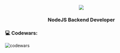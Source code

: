 <h2 align="center">
    <img src="https://readme-typing-svg.herokuapp.com/?size=35&center=true&vCenter=true&width=500&height=70&duration=4000&lines=Hello,+my+name+is+Mark!" />
</h2>

<h3 align="center" font=Righteous>
NodeJS Backend Developer
</h3>

### 💻 Codewars:

![codewars](https://www.codewars.com/users/roki4/badges/large)

<!--
**roki4/roki4** is a ✨ _special_ ✨ repository because its `README.md` (this file) appears on your GitHub profile.

Here are some ideas to get you started:

- 🔭 I’m currently working on ...
- 🌱 I’m currently learning ...
- 👯 I’m looking to collaborate on ...
- 🤔 I’m looking for help with ...
- 💬 Ask me about ...
- 📫 How to reach me: ...
- 😄 Pronouns: ...
- ⚡ Fun fact: ...
-->
